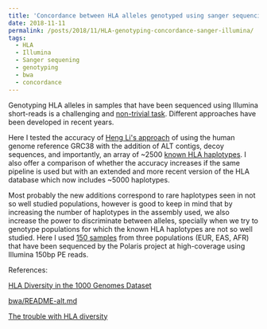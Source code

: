 ```yaml
---
title: 'Concordance between HLA alleles genotyped using sanger sequencing and Illumina short-reads via Heng Li bwa-alt pipeline'
date: 2018-11-11
permalink: /posts/2018/11/HLA-genotyping-concordance-sanger-illumina/
tags:
  - HLA
  - Illumina
  - Sanger sequening
  - genotyping
  - bwa
  - concordance
---
```


Genotyping HLA alleles in samples that have been sequenced using Illumina short-reads is a challenging and [non-trivial task](http://genestogenomes.org/the-trouble-with-hla-diversity/). Different approaches have been developed in recent years. 

Here I tested the accuracy of [Heng Li's approach](https://github.com/lh3/bwa/blob/master/README-alt.md#hla-typing) of using the human genome reference GRC38 with the addition of ALT contigs, decoy sequences, and importantly, an array of ~2500 [known HLA haplotypes](https://www.ebi.ac.uk/ipd/imgt/hla/). I also offer a comparison of whether the accuracy increases if the same pipeline is used but with an extended and more recent version of the HLA database which now includes ~5000 haplotypes. 

Most probably the new additions correspond to rare haplotypes seen in not so well studied populations, however is good to keep in mind that by increasing the number of haplotypes in the assembly used, we also increase the power to discriminate between alleles, specially when we try to genotype populations for which the known HLA haplotypes are not so well studied. Here I used [150 samples](https://github.com/Illumina/Polaris) from three populations (EUR, EAS, AFR) that have been sequenced by the Polaris project at high-coverage using Illumina 150bp PE reads.


References:

[HLA Diversity in the 1000 Genomes Dataset](https://journals.plos.org/plosone/article?id=10.1371/journal.pone.0097282)

[bwa/README-alt.md](https://github.com/lh3/bwa/blob/master/README-alt.md#hla-typing)

[The trouble with HLA diversity](http://genestogenomes.org/the-trouble-with-hla-diversity/)
